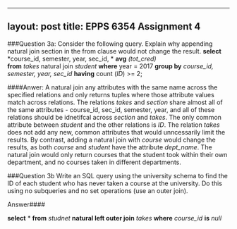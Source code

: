 
---
layout: post
title: EPPS 6354 Assignment 4
---

###Question 3a: 
Consider the following query. Explain why appending natural join section in the from clause would not change the result. 
  **select** *course_id, semester, year, sec_id, * **avg** *(tot_cred)*   
  **from** *takes* natural join *student*
  **where** year = 2017
  **group by** *course_id, semester, year, sec_id*
  **having** count (*ID*) >= 2;
  
  ####Anwer: 
  A natural join any attributes with the same name across the specified relations and only returns tuples where those attribute values match across relations. 
  The relations *takes* and *section* share almost all of the same attributes - course_id, sec_id, semester, year, and all of these relations should be idnetifcal across *section* and *takes*. The only common attribute between *student* and the other relations is *ID*. The relation *takes* does not add any new, common attributes that would unncessarily limit the results. 
  By contrast, adding a natural join with *course* would change the results, as both *course* and *student* have the attribute *dept_name*. The natural join would only return courses that the student took within their own department, and no courses taken in different departments. 

###Question 3b
Write an SQL query using the university schema to find the ID of each student who has never taken a course at the university. Do this using no subqueries and no set operations (use an outer join). 

Answer####

**select** *
**from** *studnet* **natural left outer join** *takes*
**where** *course_id* **is** *null*
